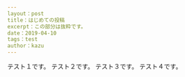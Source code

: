 ```yaml
---
layout：post
title：はじめての投稿
excerpt：この部分は抜粋です。
date：2019-04-10
tags：test
author：kazu
---
```


テスト１です。
テスト２です。
テスト３です。
テスト４です。
